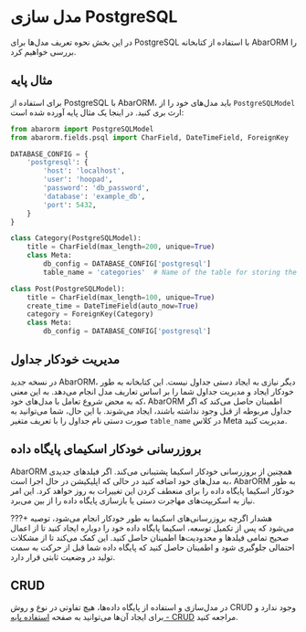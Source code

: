 
# مدل سازی PostgreSQL

در این بخش نحوه تعریف مدل‌ها برای PostgreSQL با استفاده از کتابخانه AbarORM را بررسی خواهیم کرد.

## مثال پایه

برای استفاده از PostgreSQL با AbarORM، باید مدل‌های خود را از `PostgreSQLModel` ارث بری کنید. در اینجا یک مثال پایه آورده شده است:


```python
from abarorm import PostgreSQLModel
from abarorm.fields.psql import CharField, DateTimeField, ForeignKey

DATABASE_CONFIG = {
    'postgresql': {
        'host': 'localhost',
        'user': 'hoopad',
        'password': 'db_password',
        'database': 'example_db',  
        'port': 5432,
    }
}

class Category(PostgreSQLModel):
    title = CharField(max_length=200, unique=True)
    class Meta:
        db_config = DATABASE_CONFIG['postgresql']
        table_name = 'categories'  # Name of the table for storing the Category model data in PostgreSQL

class Post(PostgreSQLModel):
    title = CharField(max_length=100, unique=True)
    create_time = DateTimeField(auto_now=True)
    category = ForeignKey(Category)
    class Meta:
        db_config = DATABASE_CONFIG['postgresql']

```


## مدیریت خودکار جداول
در نسخه جدید AbarORM، دیگر نیازی به ایجاد دستی جداول نیست. این کتابخانه به طور خودکار ایجاد و مدیریت جداول شما را بر اساس تعاریف مدل انجام می‌دهد. به این معنی که به محض شروع تعامل با مدل‌های خود، AbarORM اطمینان حاصل می‌کند که اگر جداول مربوطه از قبل وجود نداشته باشند، ایجاد می‌شوند. با این حال، شما می‌توانید به صورت دستی نام جداول را با تعریف متغیر `table_name` در کلاس Meta مدیریت کنید.

## بروزرسانی خودکار اسکیمای پایگاه داده
AbarORM همچنین از بروزرسانی خودکار اسکیما پشتیبانی می‌کند. اگر فیلدهای جدیدی به مدل‌های خود اضافه کنید در حالی که اپلیکیشن در حال اجرا است، AbarORM به طور خودکار اسکیما پایگاه داده را برای منعطف کردن این تغییرات به روز خواهد کرد. این امر نیاز به اسکریپت‌های مهاجرت دستی یا بازسازی پایگاه داده را از بین می‌برد.

???+ هشدار
    اگرچه بروزرسانی‌های اسکیما به طور خودکار انجام می‌شود، توصیه می‌شود که پس از تکمیل توسعه، اسکیما پایگاه داده خود را دوباره ایجاد کنید تا از اعمال صحیح تمامی فیلدها و محدودیت‌ها اطمینان حاصل کنید. این کمک می‌کند تا از مشکلات احتمالی جلوگیری شود و اطمینان حاصل کنید که پایگاه داده شما قبل از حرکت به سمت تولید در وضعیت ثابتی قرار دارد.

## CRUD
در مدل‌سازی و استفاده از پایگاه داده‌ها، هیچ تفاوتی در نوع و روش CRUD وجود ندارد و برای ایجاد آن‌ها می‌توانید به صفحه [استفاده پایه - CRUD](/abarorm/basic_usage/#step-3-perform-crud-operations) مراجعه کنید.